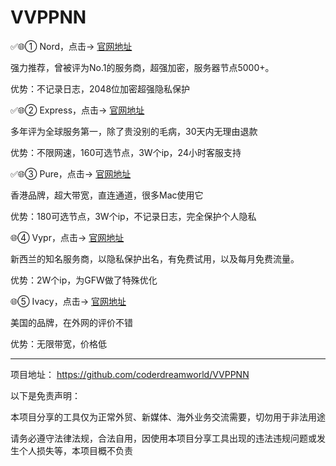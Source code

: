 # VVPPNN

✅🌐① Nord，点击-> [官网地址](http://get.affiliatescn.net/aff_c?offer_id=153&aff_id=38201&random_url=1&aff_sub=VVPPNN)

强力推荐，曾被评为No.1的服务商，超强加密，服务器节点5000+。 

优势：不记录日志，2048位加密超强隐私保护

✅🌐② Express，点击-> [官网地址](https://www.xvbelink.com/zh-cn/order?a_fid=tizi_vpn&data1=VVPPNN)

多年评为全球服务第一，除了贵没别的毛病，30天内无理由退款

优势：不限网速，160可选节点，3W个ip，24小时客服支持

✅🌐③ Pure，点击-> [官网地址](https://billing.purevpn.com/aff.php?aff=42611&data1=github&data2=VVPPNN)

香港品牌，超大带宽，直连通道，很多Mac使用它

优势：180可选节点，3W个ip，不记录日志，完全保护个人隐私

🌐④ Vypr，点击-> [官网地址](https://www.anrdoezrs.net/click-9263372-13829075)

新西兰的知名服务商，以隐私保护出名，有免费试用，以及每月免费流量。

优势：2W个ip，为GFW做了特殊优化

🌐⑤ Ivacy，点击-> [官网地址](https://www.ivacykodi.com/easter-deal-2020/?aff=91814&data1=VVPPNN)

美国的品牌，在外网的评价不错

优势：无限带宽，价格低


----

项目地址： https://github.com/coderdreamworld/VVPPNN

以下是免责声明：

本项目分享的工具仅为正常外贸、新媒体、海外业务交流需要，切勿用于非法用途

请务必遵守法律法规，合法自用，因使用本项目分享工具出现的违法违规问题或发生个人损失等，本项目概不负责
